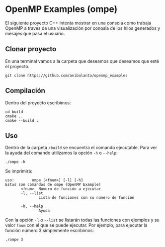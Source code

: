 # OpenMP Examples (ompe)
El siguiente proyecto C++ intenta mostrar en una consola como trabaja OpenMP a traves de una visualización por conosla de los hilos generados y mesajes que pasa el usuario.

## Clonar proyecto
En una terminal vamos a la carpeta que deseamos que deseamos que esté el proyecto.
```
git clone https://github.com/anibalanto/openmp_examples
```
## Compilación
Dentro del proyecto escribimos:
```
cd build
cmake ..
cmake --build .
```

## Uso
Dentro de la carpeta `/build` se encuentra el comando ejecutable.
Para ver la ayuda del comando utilizamos la opción `-h` o `--help`:
```
./ompe -h
```
Se imprimirá:
```
uso:        ompe [<fnum>] [-l] [-h]
Estos son comandos de ompe (OpenMP Example)
       <fnum>  Número de función a ejecutar
       -l, --list
               Lista de funciones con su número de función

       -h, --help
               Ayuda
```
Con la opción `-l` o `--list` se listarán todas las funciones con ejemplos y su valor `fnum` con el que se puede ejecutar. Por ejemplo, para ejecutar la función número 3 simplemente escribimos:

```
./ompe 3
```
